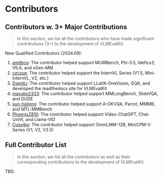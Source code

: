 # Contributors

## Contributors w. 3+ Major Contributions

> In this section, we list all the contributors who have made significant contributions (3+) to the development of VLMEvalKit.

New Qualified Contributors (2024.09):

1. [amitbcp](https://github.com/amitbcp): The contributor helped support MUIRBench, Phi-3.5, Idefics3, VILA, and xGen-MM
2. [czczup](https://github.com/czczup): The contributor helped support the InternVL Series (V1.5, Mini-InternVL, V2, etc.)
3. [DseidLi](https://github.com/DseidLi): The contributor helped support LLaVA-OneVision, GQA, and developed the readthedocs site for VLMEvalKit
4. [mayubo2333](https://github.com/mayubo2333): The contributor helped support MMLongBench, SlideVQA, and DUDE
5. [sun-hailong](https://github.com/sun-hailong): The contributor helped support A-OKVQA, Parrot, MMMB, and MTL-MMBench
6. [PhoenixZ810](https://github.com/PhoenixZ810): The contributor helped support Video-ChatGPT, Chat-UniVI, and Llama-VID
7. [Cuiunbo](https://github.com/Cuiunbo): The contributor helped support OmniLMM-12B, MiniCPM-V Series (V1, V2, V2.5)

## Full Contributor List

> In this section, we list all the contributors as well as their corresponding contributions to the development of VLMEvalKit.

TBD.
